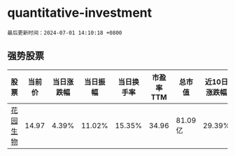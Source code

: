 # quantitative-investment

`最后更新时间：2024-07-01 14:10:18 +0800`

## 强势股票

|股票|当前价|当日涨跌幅|当日振幅|当日换手率|市盈率TTM|总市值|近10日涨跌幅|
|----|----|----|----|----|----|----|----|
|[花园生物](https://xueqiu.com/S/SZ300401)|14.97|4.39%|11.02%|15.35%|34.96|81.09亿|29.39%|
